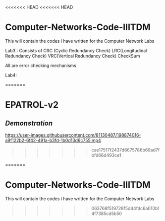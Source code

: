 <<<<<<< HEAD
<<<<<<< HEAD
# Computer-Networks-Code-IIITDM
This will contain the codes i have written for the Computer Network Labs

Lab3 : 
Consists of 
CRC (Cyclic Redundancy Check)
LRC(Longitudinal Redundancy Check)
VRC(Vertical Redundancy Check)
CheckSum

All are error checking mechanisms

Lab4:

=======
# EPATROL-v2

## _Demonstration_

https://user-images.githubusercontent.com/81130487/198874016-a9f122b2-6f42-491a-b3fd-1b0d13d6c755.mp4
>>>>>>> cae17517f2437d6675786b69ad7fbfd66d493ce1

=======
# Computer-Networks-Code-IIITDM
This will contain the codes i have written for the Computer Network Labs
>>>>>>> 063768f519728f5d44fdc6a010b14f7385cd5b50
